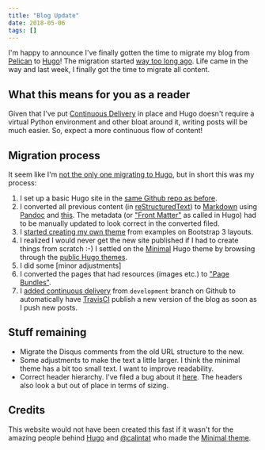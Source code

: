```yaml
---
title: "Blog Update"
date: 2018-05-06
tags: []
---
```

I'm happy to announce I've finally gotten the time to migrate my blog from
[Pelican](https://blog.getpelican.com/) to [Hugo](https://gohugo.io)! The
migration started [way too long
ago](https://github.com/JensRantil/jensrantil.github.io/commit/01cc978f5d0f5b09fd8203b838c8ef314314f4ac).
Life came in the way and last week, I finally got the time to migrate all
content.

## What this means for you as a reader

Given that I've put [Continuous
Delivery](https://github.com/JensRantil/jensrantil.github.io/commit/25ee8f37ca094e666170245ecfc7dfb9b74fee08)
in place and Hugo doesn't require a virtual Python environment and other bloat
around it, writing posts will be much easier. So, expect a more continuous flow
of content!

## Migration process

It seem like I'm [not the only one migrating to
Hugo](https://www.google.com/search?q=migrated+to+hugo&ie=utf-8&oe=utf-8&client=firefox-b-ab),
but in short this was my process:

 1. I set up a basic Hugo site in the [same Github repo as
    before](https://github.com/JensRantil/jensrantil.github.io).
 2. I converted all previous content (in
    [reStructuredText](http://docutils.sourceforge.net/rst.html)) to
    [Markdown](https://en.wikipedia.org/wiki/Markdown) using [Pandoc]() and
    [this](https://gist.github.com/zaiste/77a946bbba73f5c4d33f3106a494e6cd).
    The metadata (or ["Front
    Matter"](http://gohugo.io/content-management/front-matter/) as called in
    Hugo) had to be manually updated to look correct in the converted filed.
 3. I [started creating my own
    theme](https://github.com/JensRantil/jensrantil.github.io/commit/57eb935b4dc7237e559413827c83ffe923024a8c)
    from examples on Bootstrap 3 layouts.
 3. I realized I would never get the new site published if I had to create
    things from scratch :-) I settled on the
    [Minimal](https://github.com/calintat/minimal) Hugo theme by browsing
    through the [public Hugo themes](https://themes.gohugo.io/).
 4. I did some [minor adjustments]
 4. I converted the pages that had resources (images etc.) to ["Page
    Bundles"](http://gohugo.io/content-management/page-bundles/).
 5. I [added continuous
    delivery](https://github.com/JensRantil/jensrantil.github.io/commit/25ee8f37ca094e666170245ecfc7dfb9b74fee08)
    from `development` branch on Github to automatically have
    [TravisCI](https://travis-ci.org/) publish a new version of the blog as
    soon as I push new posts.

## Stuff remaining

 * Migrate the Disqus comments from the old URL structure to the new.
 * Some adjustments to make the text a little larger. I think the minimal theme has a bit too small text. I want to improve readability.
 * Correct header hierarchy. I've filed a bug about it [here](https://github.com/calintat/minimal/issues/68). The headers also look a but out of place in terms of sizing.

## Credits

This website would not have been created this fast if it wasn't for the amazing
people behind [Hugo](http://gohugo.io) and
[@calintat](https://github.com/calintat) who made the [Minimal
theme](https://github.com/calintat/minimal).
